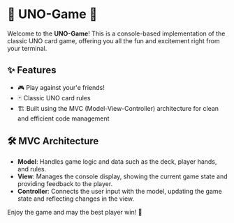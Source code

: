 # 🎉 UNO-Game 🎲
Welcome to the **UNO-Game**! This is a console-based implementation of the classic UNO card game, offering you all the fun and excitement right from your terminal. 

## ✨ Features
- 🎮 Play against your'e friends!
- 🃏 Classic UNO card rules
- 🏗️ Built using the MVC (Model-View-Controller) architecture for clean and efficient code management

## 🛠️ MVC Architecture
- **Model**: Handles game logic and data such as the deck, player hands, and rules.
- **View**: Manages the console display, showing the current game state and providing feedback to the player.
- **Controller**: Connects the user input with the model, updating the game state and reflecting changes in the view.

Enjoy the game and may the best player win! 🎉
